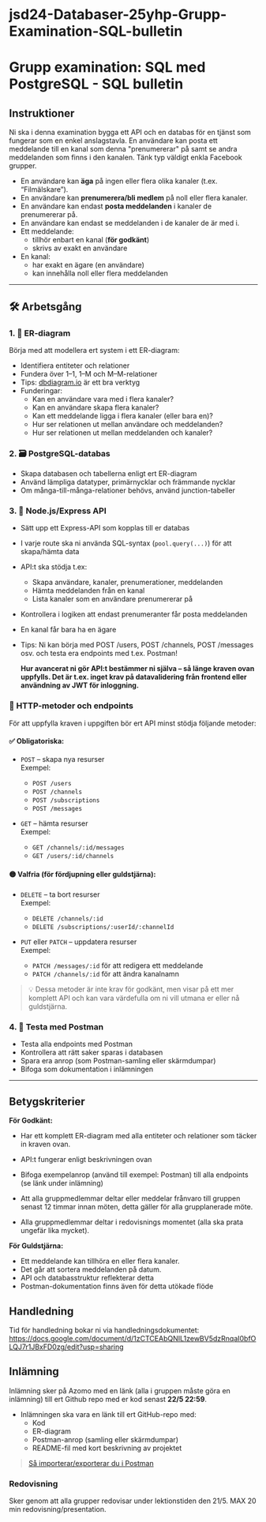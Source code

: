 # jsd24-Databaser-25yhp-Grupp-Examination-SQL-bulletin

# Grupp examination: SQL med PostgreSQL - SQL bulletin

## Instruktioner

Ni ska i denna examination bygga ett API och en databas för en tjänst som fungerar som en enkel anslagstavla.
En användare kan posta ett meddelande till en kanal som denna "prenumererar" på samt se andra meddelanden som finns i den kanalen. Tänk typ väldigt enkla Facebook grupper.

* En användare kan **äga** på ingen eller flera olika kanaler (t.ex. “Filmälskare”).
* En användare kan **prenumerera/bli medlem** på noll eller flera kanaler.
* En användare kan endast **posta meddelanden** i kanaler de prenumererar på.
* En användare kan endast se meddelanden i de kanaler de är med i.
* Ett meddelande:
  - tillhör enbart en kanal (**för godkänt**)
  - skrivs av exakt en användare
* En kanal:
  - har exakt en ägare (en användare)
  - kan innehålla noll eller flera meddelanden

---

## 🛠️ Arbetsgång

### 1. 📐 ER-diagram

Börja med att modellera ert system i ett ER-diagram:
- Identifiera entiteter och relationer
- Fundera över 1–1, 1–M och M–M-relationer
- Tips: [dbdiagram.io](https://dbdiagram.io) är ett bra verktyg
- Funderingar:
  - Kan en användare vara med i flera kanaler?
  - Kan en användare skapa flera kanaler?
  - Kan ett meddelande ligga i flera kanaler (eller bara en)?
  - Hur ser relationen ut mellan användare och meddelanden?
  - Hur ser relationen ut mellan meddelanden och kanaler?

### 2. 🗃️ PostgreSQL-databas

- Skapa databasen och tabellerna enligt ert ER-diagram
- Använd lämpliga datatyper, primärnycklar och främmande nycklar
- Om många-till-många-relationer behövs, använd junction-tabeller

### 3. 🔌 Node.js/Express API

- Sätt upp ett Express-API som kopplas till er databas
- I varje route ska ni använda SQL-syntax (`pool.query(...)`) för att skapa/hämta data
- API:t ska stödja t.ex:
  - Skapa användare, kanaler, prenumerationer, meddelanden
  - Hämta meddelanden från en kanal
  - Lista kanaler som en användare prenumererar på
- Kontrollera i logiken att endast prenumeranter får posta meddelanden
- En kanal får bara ha en ägare

- Tips: Ni kan börja med POST /users, POST /channels, POST /messages osv. och testa era endpoints med t.ex. Postman!

    **Hur avancerat ni gör API:t bestämmer ni själva – så länge kraven ovan uppfylls. Det är t.ex. inget krav på datavalidering från frontend eller användning av JWT för inloggning.**

### 📡 HTTP-metoder och endpoints

För att uppfylla kraven i uppgiften bör ert API minst stödja följande metoder:

#### ✅ Obligatoriska:
- `POST` – skapa nya resurser  
  Exempel:
  - `POST /users`
  - `POST /channels`
  - `POST /subscriptions`
  - `POST /messages`

- `GET` – hämta resurser  
  Exempel:
  - `GET /channels/:id/messages`  
  - `GET /users/:id/channels`  

#### 🟡 Valfria (för fördjupning eller guldstjärna):
- `DELETE` – ta bort resurser  
  Exempel:
  - `DELETE /channels/:id`  
  - `DELETE /subscriptions/:userId/:channelId`

- `PUT` eller `PATCH` – uppdatera resurser  
  Exempel:
  - `PATCH /messages/:id` för att redigera ett meddelande  
  - `PATCH /channels/:id` för att ändra kanalnamn

> 💡 Dessa metoder är inte krav för godkänt, men visar på ett mer komplett API och kan vara värdefulla om ni vill utmana er eller nå guldstjärna.


### 4. 🧪 Testa med Postman

- Testa alla endpoints med Postman
- Kontrollera att rätt saker sparas i databasen
- Spara era anrop (som Postman-samling eller skärmdumpar)
- Bifoga som dokumentation i inlämningen

---



## Betygskriterier

**För Godkänt:**
* Har ett komplett ER-diagram med alla entiteter och relationer som täcker in kraven ovan.
* API:t fungerar enligt beskrivningen ovan
* Bifoga exempelanrop (använd till exempel: Postman) till alla endpoints (se länk under inlämning)

* Att alla gruppmedlemmar deltar eller meddelar frånvaro till gruppen senast 12 timmar innan möten, detta gäller för alla grupplanerade möte.
* Alla gruppmedlemmar deltar i redovisnings momentet (alla ska prata ungefär lika mycket).

**För Guldstjärna:**
* Ett meddelande kan tillhöra en eller flera kanaler.
* Det går att sortera meddelanden på datum.
* API och databasstruktur reflekterar detta
* Postman-dokumentation finns även för detta utökade flöde

## Handledning

Tid för handledning bokar ni via handledningsdokumentet: https://docs.google.com/document/d/1zCTCEAbQNIL1zewBV5dzRnqaI0bfOLQJ7r1JBxFD0zg/edit?usp=sharing


## Inlämning

Inlämning sker på Azomo med en länk (alla i gruppen måste göra en inlämning) till ert Github repo med er kod senast **22/5 22:59**.
- Inlämningen ska vara en länk till ert GitHub-repo med:
  - Kod
  - ER-diagram
  - Postman-anrop (samling eller skärmdumpar)
  - README-fil med kort beskrivning av projektet

> [Så importerar/exporterar du i Postman](https://learning.postman.com/docs/getting-started/importing-and-exporting/importing-and-exporting-overview/#importing-data-into-postman)

### Redovisning
Sker genom att alla grupper redovisar under lektionstiden den 21/5. MAX 20 min redovisning/presentation.
